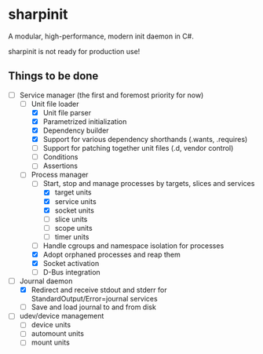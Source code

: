 # sharpinit
A modular, high-performance, modern init daemon in C#.

sharpinit is not ready for production use!

## Things to be done

- [ ] Service manager (the first and foremost priority for now)
  - [ ] Unit file loader
    - [x] Unit file parser
    - [x] Parametrized initialization
    - [x] Dependency builder
    - [x] Support for various dependency shorthands (.wants, .requires)
    - [ ] Support for patching together unit files (.d, vendor control)
    - [ ] Conditions
    - [ ] Assertions
  - [ ] Process manager
    - [ ] Start, stop and manage processes by targets, slices and services
      - [x] target units
      - [x] service units
      - [x] socket units
      - [ ] slice units
      - [ ] scope units
      - [ ] timer units
    - [ ] Handle cgroups and namespace isolation for processes
    - [x] Adopt orphaned processes and reap them
    - [x] Socket activation
    - [ ] D-Bus integration
- [ ] Journal daemon
  - [x] Redirect and receive stdout and stderr for StandardOutput/Error=journal services
  - [ ] Save and load journal to and from disk
- [ ] udev/device management
  - [ ] device units
  - [ ] automount units
  - [ ] mount units
